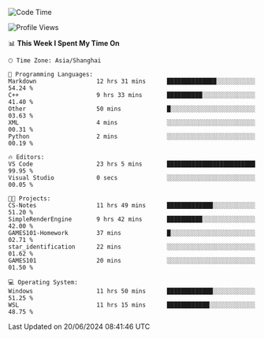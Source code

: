 <!--START_SECTION:waka-->
![Code Time](http://img.shields.io/badge/Code%20Time-1%2C796%20hrs%2025%20mins-blue)

![Profile Views](http://img.shields.io/badge/Profile%20Views-2-blue)

📊 **This Week I Spent My Time On** 

```text
🕑︎ Time Zone: Asia/Shanghai

💬 Programming Languages: 
Markdown                 12 hrs 31 mins      ██████████████░░░░░░░░░░░   54.24 % 
C++                      9 hrs 33 mins       ██████████░░░░░░░░░░░░░░░   41.40 % 
Other                    50 mins             █░░░░░░░░░░░░░░░░░░░░░░░░   03.63 % 
XML                      4 mins              ░░░░░░░░░░░░░░░░░░░░░░░░░   00.31 % 
Python                   2 mins              ░░░░░░░░░░░░░░░░░░░░░░░░░   00.19 % 

🔥 Editors: 
VS Code                  23 hrs 5 mins       █████████████████████████   99.95 % 
Visual Studio            0 secs              ░░░░░░░░░░░░░░░░░░░░░░░░░   00.05 % 

🐱‍💻 Projects: 
CS-Notes                 11 hrs 49 mins      █████████████░░░░░░░░░░░░   51.20 % 
SimpleRenderEngine       9 hrs 42 mins       ██████████░░░░░░░░░░░░░░░   42.00 % 
GAMES101-Homework        37 mins             █░░░░░░░░░░░░░░░░░░░░░░░░   02.71 % 
star_identification      22 mins             ░░░░░░░░░░░░░░░░░░░░░░░░░   01.62 % 
GAMES101                 20 mins             ░░░░░░░░░░░░░░░░░░░░░░░░░   01.50 % 

💻 Operating System: 
Windows                  11 hrs 50 mins      █████████████░░░░░░░░░░░░   51.25 % 
WSL                      11 hrs 15 mins      ████████████░░░░░░░░░░░░░   48.75 % 
```


 Last Updated on 20/06/2024 08:41:46 UTC
<!--END_SECTION:waka-->